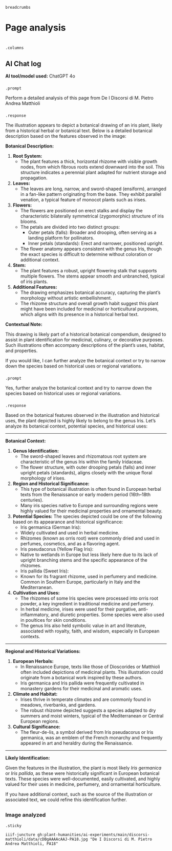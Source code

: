`breadcrumbs`

# Page analysis

#
`.columns`

## AI Chat log

**AI tool/model used:** ChatGPT 4o

###
`.prompt`

Perform a detailed analysis of this page from De I Discorsi di M. Pietro Andrea Matthioli

###
`.response`

The illustration appears to depict a botanical drawing of an iris plant, likely from a historical herbal or botanical text. Below is a detailed botanical description based on the features observed in the image:

**Botanical Description:**

1.	**Root System:**
    - The plant features a thick, horizontal rhizome with visible growth nodes, from which fibrous roots extend downward into the soil. This structure indicates a perennial plant adapted for nutrient storage and propagation.
2.	**Leaves:**
    - The leaves are long, narrow, and sword-shaped (ensiform), arranged in a fan-like pattern originating from the base. They exhibit parallel venation, a typical feature of monocot plants such as irises.
3.	**Flowers:**
    - The flowers are positioned on erect stalks and display the characteristic bilaterally symmetrical (zygomorphic) structure of iris blooms.
    - The petals are divided into two distinct groups:
        - Outer petals (falls): Broader and drooping, often serving as a landing platform for pollinators.
        - Inner petals (standards): Erect and narrower, positioned upright.
    - The flower anatomy appears consistent with the genus Iris, though the exact species is difficult to determine without coloration or additional context.
4.	**Stem:**
    - The plant features a robust, upright flowering stalk that supports multiple flowers. The stems appear smooth and unbranched, typical of iris plants.
5.	**Additional Features:**
    - The drawing emphasizes botanical accuracy, capturing the plant’s morphology without artistic embellishment.
    - The rhizome structure and overall growth habit suggest this plant might have been included for medicinal or horticultural purposes, which aligns with its presence in a historical herbal text.

**Contextual Note:**

This drawing is likely part of a historical botanical compendium, designed to assist in plant identification for medicinal, culinary, or decorative purposes. Such illustrations often accompany descriptions of the plant’s uses, habitat, and properties.

If you would like, I can further analyze the botanical context or try to narrow down the species based on historical uses or regional variations.

###
`.prompt`

Yes, further analyze the botanical context and try to narrow down the species based on historical uses or regional variations.

###
`.response`

Based on the botanical features observed in the illustration and historical uses, the plant depicted is highly likely to belong to the genus Iris. Let’s analyze its botanical context, potential species, and historical uses:

---

**Botanical Context:**

1.	**Genus Identification:**
    - The sword-shaped leaves and rhizomatous root system are characteristic of the genus Iris within the family Iridaceae.
    - The flower structure, with outer drooping petals (falls) and inner upright petals (standards), aligns closely with the unique floral morphology of irises.
2.	**Region and Historical Significance:**
    - This type of botanical illustration is often found in European herbal texts from the Renaissance or early modern period (16th–18th centuries).
    - Many iris species native to Europe and surrounding regions were highly valued for their medicinal properties and ornamental beauty.
3.	**Potential Species:**
    The species depicted could be one of the following based on its appearance and historical significance:
    - Iris germanica (German Iris):
    - Widely cultivated and used in herbal medicine.
    - Rhizomes (known as orris root) were commonly dried and used in perfumes, cosmetics, and as a flavoring agent.
    - Iris pseudacorus (Yellow Flag Iris):
    - Native to wetlands in Europe but less likely here due to its lack of upright branching stems and the specific appearance of the rhizomes.
    - Iris pallida (Sweet Iris):
    - Known for its fragrant rhizome, used in perfumery and medicine. Common in Southern Europe, particularly in Italy and the Mediterranean.
4.	**Cultivation and Uses:**
    - The rhizomes of some Iris species were processed into orris root powder, a key ingredient in traditional medicine and perfumery.
    - In herbal medicine, irises were used for their purgative, anti-inflammatory, and diuretic properties. Some species were also used in poultices for skin conditions.
    - The genus Iris also held symbolic value in art and literature, associated with royalty, faith, and wisdom, especially in European contexts.

---

**Regional and Historical Variations:**

1.	**European Herbals:**
    - In Renaissance Europe, texts like those of Dioscorides or Matthioli often included depictions of medicinal plants. This illustration could originate from a botanical work inspired by these authors.
    - Iris germanica and Iris pallida were frequently cultivated in monastery gardens for their medicinal and aromatic uses.
2.	**Climate and Habitat:**
    - Irises thrive in temperate climates and are commonly found in meadows, riverbanks, and gardens.
    - The robust rhizome depicted suggests a species adapted to dry summers and moist winters, typical of the Mediterranean or Central European regions.
3.	**Cultural Significance:**
    - The fleur-de-lis, a symbol derived from Iris pseudacorus or Iris germanica, was an emblem of the French monarchy and frequently appeared in art and heraldry during the Renaissance.

---

**Likely Identification:**

Given the features in the illustration, the plant is most likely *Iris germanica* or *Iris pallida*, as these were historically significant in European botanical texts. These species were well-documented, easily cultivated, and highly valued for their uses in medicine, perfumery, and ornamental horticulture.

If you have additional context, such as the source of the illustration or associated text, we could refine this identification further.

##

### Image analyzed
`.sticky`

`iiif-juncture gh:plant-humanities/ai-experiments/main/discorsi-matthioli/data/cDBgAAAAcAAJ-PA18.jpg "De I Discorsi di M. Pietro Andrea Matthioli, PA18"`

